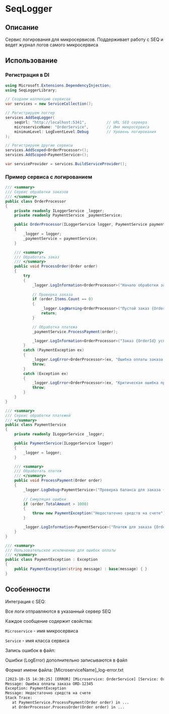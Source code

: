 ﻿# SeqLogger

## Описание
Сервис логирования для микросервисов. Поддерживает работу с SEQ и ведет журнал логов самого микросервиса

## Использование
### Регистрация в DI
``` csharp
using Microsoft.Extensions.DependencyInjection;
using SeqLoggerLibrary;

// Создаем коллекцию сервисов
var services = new ServiceCollection();

// Регистрируем логгер
services.AddSeqLogger(
    seqUrl: "http://localhost:5341",         // URL SEQ сервера
    microserviceName: "OrderService",        // Имя микросервиса
    minimumLevel: LogEventLevel.Debug        // Уровень логирования
);

// Регистрируем другие сервисы
services.AddScoped<OrderProcessor>();
services.AddScoped<PaymentService>();

var serviceProvider = services.BuildServiceProvider();
```

### Пример сервиса с логированием
```csharp
/// <summary>
/// Сервис обработки заказов
/// </summary>
public class OrderProcessor
{
    private readonly ILoggerService _logger;
    private readonly PaymentService _paymentService;

    public OrderProcessor(ILoggerService logger, PaymentService paymentService)
    {
        _logger = logger;
        _paymentService = paymentService;
    }

    /// <summary>
    /// Обработать заказ
    /// </summary>
    public void ProcessOrder(Order order)
    {
        try
        {
            _logger.LogInformation<OrderProcessor>("Начало обработки заказа {OrderId}", order.Id);
            
            // Проверка заказа
            if (order.Items.Count == 0)
            {
                _logger.LogWarning<OrderProcessor>("Пустой заказ {OrderId}", order.Id);
                return;
            }

            // Обработка платежа
            _paymentService.ProcessPayment(order);

            _logger.LogInformation<OrderProcessor>("Заказ {OrderId} успешно обработан", order.Id);
        }
        catch (PaymentException ex)
        {
            _logger.LogError<OrderProcessor>(ex, "Ошибка оплаты заказа {OrderId}", order.Id);
            throw;
        }
        catch (Exception ex)
        {
            _logger.LogError<OrderProcessor>(ex, "Критическая ошибка при обработке заказа {OrderId}", order.Id);
            throw;
        }
    }
}

/// <summary>
/// Сервис обработки платежей
/// </summary>
public class PaymentService
{
    private readonly ILoggerService _logger;

    public PaymentService(ILoggerService logger)
    {
        _logger = logger;
    }

    /// <summary>
    /// Обработать платеж
    /// </summary>
    public void ProcessPayment(Order order)
    {
        _logger.LogDebug<PaymentService>("Проверка баланса для заказа {OrderId}", order.Id);
        
        // Симуляция ошибки
        if (order.TotalAmount > 1000)
        {
            throw new PaymentException("Недостаточно средств на счете");
        }

        _logger.LogInformation<PaymentService>("Платеж для заказа {OrderId} успешно обработан", order.Id);
    }
}

/// <summary>
/// Пользовательское исключение для ошибок оплаты
/// </summary>
public class PaymentException : Exception
{
    public PaymentException(string message) : base(message) { }
}
```

## Особенности
Интеграция с SEQ:

Все логи отправляются в указанный сервер SEQ

Каждое сообщение содержит свойства:

`Microservice` - имя микросервиса

`Service` - имя класса сервиса


Запись ошибок в файл:

Ошибки (LogError) дополнительно записываются в файл

Формат имени файла: [MicroserviceName]_log-error.txt
```txt
[2023-10-15 14:30:25] [ERROR] [Microservice: OrderService] [Service: OrderProcessor]
Message: Ошибка оплаты заказа ORD-12345
Exception: PaymentException
Message: Недостаточно средств на счете
Stack Trace:
   at PaymentService.ProcessPayment(Order order) in ...
   at OrderProcessor.ProcessOrder(Order order) in ...
```

